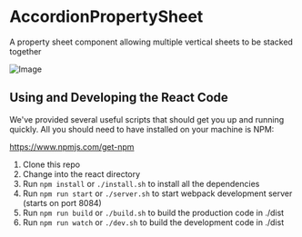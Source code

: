 # AccordionPropertySheet

A property sheet component allowing multiple vertical sheets to be stacked together

![Image](https://github.com/Knossys/AccordionPropertySheet/wiki/screenshot.png)

## Using and Developing the React Code

We've provided several useful scripts that should get you up and running quickly. All you should
need to have installed on your machine is NPM:

https://www.npmjs.com/get-npm

1. Clone this repo
2. Change into the react directory
3. Run `npm install` or `./install.sh` to install all the dependencies
4. Run `npm run start` or `./server.sh` to start webpack development server (starts on port 8084)
5. Run `npm run build` or `./build.sh` to build the production code in ./dist
6. Run `npm run watch` or `./dev.sh` to build the development code in ./dist
